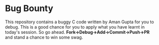 # Bug Bounty

This repository contains a buggy C code written by Aman Gupta for you to debug. This is a good chance for you to apply what you have learnt in today's session. 
So go ahead. **Fork->Debug->Add->Commit->Push->PR** and stand a chance to win some swag.

